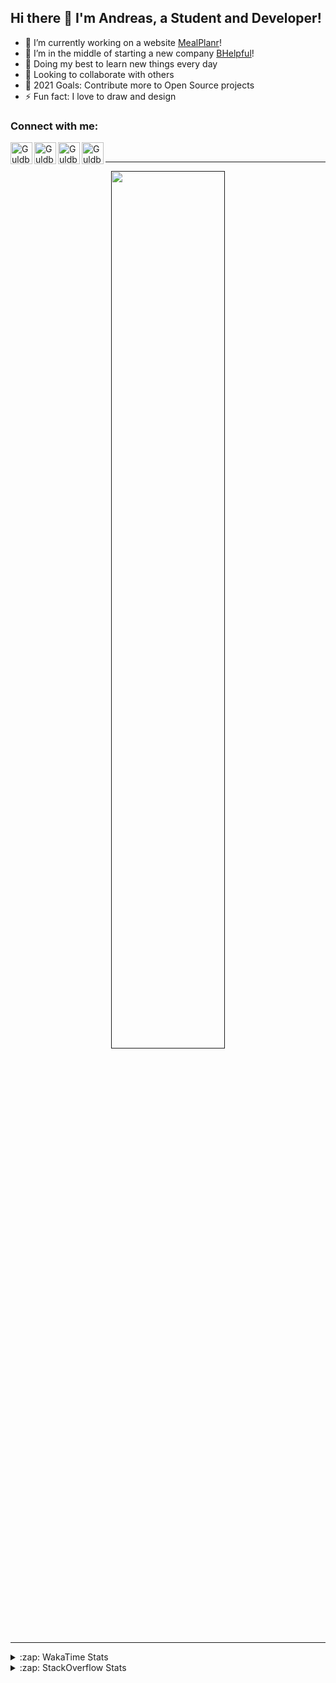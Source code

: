 ## Hi there 👋 I'm Andreas, a Student and Developer!

- 🔭 I’m currently working on a website [MealPlanr][MP]!
- 📑 I’m in the middle of starting a new company [BHelpful][BHelpful]!
- 🌱 Doing my best to learn new things every day
- 👯 Looking to collaborate with others
- 🥅 2021 Goals: Contribute more to Open Source projects
- ⚡ Fun fact: I love to draw and design

### Connect with me:

[<img align="left" alt="Guldberg | YouTube" width="35px" src="https://cdn1.iconfinder.com/data/icons/logotypes/32/youtube-512.png" />][youtube]
[<img align="left" alt="Guldberg | Twitter" width="35px" src="https://cdn1.iconfinder.com/data/icons/logotypes/32/square-twitter-512.png" />][twitter]
[<img align="left" alt="Guldberg | LinkedIn" width="35px" src="https://cdn1.iconfinder.com/data/icons/logotypes/32/square-linkedin-512.png" />][linkedin]
[<img align="left" alt="Guldberg | Instagram" width="35px" src="https://cdn2.iconfinder.com/data/icons/social-icons-33/128/Instagram-512.png" />][instagram]

<br />

---

<p align="center">
  <a href="">
    <img width="60% align="center" src="https://github-readme-stats.vercel.app/api?username=Andreasgdp&show_icons=true&count_private=true" />
  </a>
</p>

---

<details>
  <summary>:zap: WakaTime Stats</summary>

<br />

<!--START_SECTION:waka-->
![Profile Views](http://img.shields.io/badge/Profile%20Views-0-blue)

**I'm an Early 🐤** 

```text
🌞 Morning    232 commits    █████░░░░░░░░░░░░░░░░░░░░   22.01% 
🌆 Daytime    516 commits    ████████████░░░░░░░░░░░░░   48.96% 
🌃 Evening    288 commits    ██████░░░░░░░░░░░░░░░░░░░   27.32% 
🌙 Night      18 commits     ░░░░░░░░░░░░░░░░░░░░░░░░░   1.71%

```
📅 **I'm Most Productive on Sunday** 

```text
Monday       200 commits    ████░░░░░░░░░░░░░░░░░░░░░   18.98% 
Tuesday      114 commits    ██░░░░░░░░░░░░░░░░░░░░░░░   10.82% 
Wednesday    126 commits    ███░░░░░░░░░░░░░░░░░░░░░░   11.95% 
Thursday     111 commits    ██░░░░░░░░░░░░░░░░░░░░░░░   10.53% 
Friday       85 commits     ██░░░░░░░░░░░░░░░░░░░░░░░   8.06% 
Saturday     203 commits    ████░░░░░░░░░░░░░░░░░░░░░   19.26% 
Sunday       215 commits    █████░░░░░░░░░░░░░░░░░░░░   20.4%

```


📊 **This Week I Spent My Time On** 

```text
⌚︎ Time Zone: Europe/Copenhagen

💬 Programming Languages: 
C++                      28 mins             ████████░░░░░░░░░░░░░░░░░   32.3% 
CMake                    17 mins             █████░░░░░░░░░░░░░░░░░░░░   19.66% 
Bash                     16 mins             ████░░░░░░░░░░░░░░░░░░░░░   18.65% 
TypeScript               10 mins             ███░░░░░░░░░░░░░░░░░░░░░░   12.02% 
YAML                     10 mins             ██░░░░░░░░░░░░░░░░░░░░░░░   11.36%

🔥 Editors: 
VS Code                  1 hr 29 mins        █████████████████████████   100.0%

🐱‍💻 Projects: 
robo-throw               53 mins             ███████████████░░░░░░░░░░   60.22% 
web-frontend-app         29 mins             ████████░░░░░░░░░░░░░░░░░   33.39% 
Mealplanr                5 mins              █░░░░░░░░░░░░░░░░░░░░░░░░   6.4%

💻 Operating System: 
Linux                    48 mins             █████████████░░░░░░░░░░░░   54.5% 
Mac                      29 mins             ████████░░░░░░░░░░░░░░░░░   33.39% 
Windows                  10 mins             ███░░░░░░░░░░░░░░░░░░░░░░   12.11%

```

**I Mostly Code in Python** 

```text
Python                   11 repos            █████████░░░░░░░░░░░░░░░░   39.29% 
C++                      4 repos             ███░░░░░░░░░░░░░░░░░░░░░░   14.29% 
TypeScript               2 repos             █░░░░░░░░░░░░░░░░░░░░░░░░   7.14% 
HTML                     2 repos             █░░░░░░░░░░░░░░░░░░░░░░░░   7.14% 
Batchfile                2 repos             █░░░░░░░░░░░░░░░░░░░░░░░░   7.14%

```



 Last Updated on 16/09/2021
<!--END_SECTION:waka-->


</details>

<details>
  <summary>:zap: StackOverflow Stats</summary>
  
  <br />
  
  [![Andreas G.D Petersen StackOverflow](https://github-readme-stackoverflow.vercel.app/?userID=11050308)](https://stackoverflow.com/users/11050308/andreas-g-d-petersen)


</details>

<br />


[twitter]: https://twitter.com/Guldberg20
[youtube]: https://www.youtube.com/channel/UCORVtLIFnURPEo_Fo-MGv8A
[instagram]: https://www.instagram.com/andreasgdp/
[linkedin]: https://www.linkedin.com/in/andreasgdp/
[MP]: https://mealplanr.bhelpful.net/
[BHelpful]: https://github.com/BHelpful
